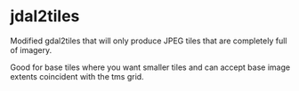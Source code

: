 jdal2tiles
==========

Modified gdal2tiles that will only produce JPEG tiles that are completely full of
imagery. 

Good for base tiles where you want smaller tiles and can accept base image
extents coincident with the tms grid.



